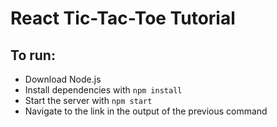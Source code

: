 # React Tic-Tac-Toe Tutorial
## To run:
* Download Node.js
* Install dependencies with ```npm install```
* Start the server with ```npm start```
* Navigate to the link in the output of the previous command